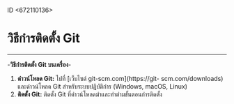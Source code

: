 ID <672110136>

# วิธีกํารติดตั้ง Git
---
-**วิธีกํารติดตั้ง Git บนเครื่อง**-
1. **ดําวน์โหลด Git:** ไปที่ [เว็บไซต์ git-scm.com](https://git-
scm.com/downloads) และดําวน์โหลด Git สําหรับระบบปฏิบัติกําร (Windows,
macOS, Linux)
2. **ติดตั้ง Git:** ติดตั้ง Git ที่ดําวน์โหลดมําและทําตํามขั้นตอนกํารติดตั้ง